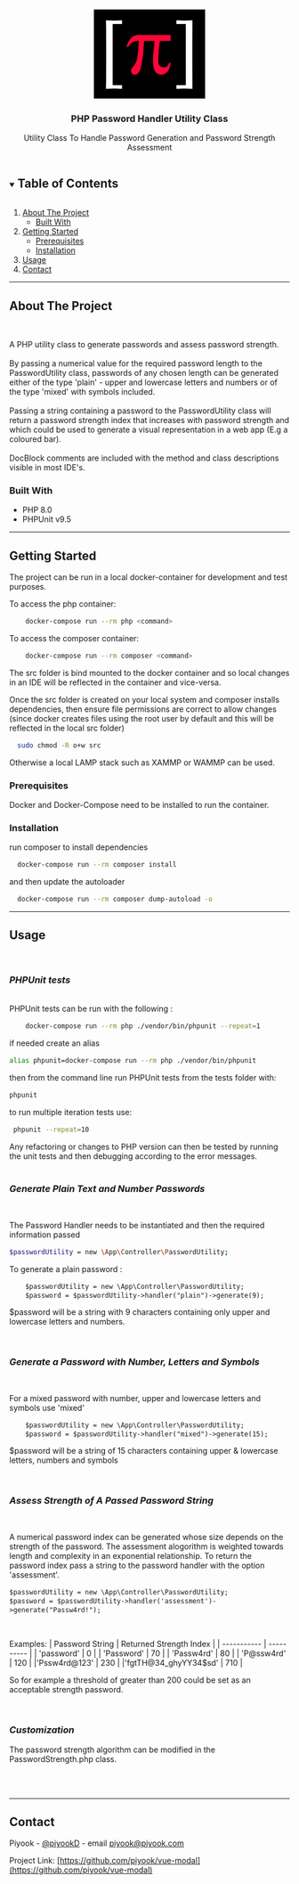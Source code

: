 <!-- PROJECT LOGO -->
<br />
<p align="center">
  <a href="https://github.com/piyook/website-maintain-mode">
    <img src="src/piyook.png" alt="Logo" width="200" height="160">
  </a>

  <h3 align="center">PHP Password Handler Utility Class</h3>

  <p align="center">
    Utility Class To Handle Password Generation and Password Strength Assessment
    <br />
  </p>
</p>



<!-- TABLE OF CONTENTS -->
<details open="open">
  <summary><h2 style="display: inline-block">Table of Contents</h2></summary>
  <ol>
    <li>
      <a href="#about-the-project">About The Project</a>
      <ul>
        <li><a href="#built-with">Built With</a></li>
      </ul>
    </li>
    <li>
      <a href="#getting-started">Getting Started</a>
      <ul>
        <li><a href="#prerequisites">Prerequisites</a></li>
        <li><a href="#installation">Installation</a></li>
      </ul>
    </li>
    <li><a href="#usage">Usage</a></li>
    <li><a href="#contact">Contact</a></li>
  </ol>
</details>

---

<!-- ABOUT THE PROJECT -->
## About The Project
 <br>
 </p>
 A PHP utility class to generate passwords and assess password strength.<br><br> 
 By passing a numerical value for the required password length to the PasswordUtility class, passwords of any chosen length can be generated either of the type 'plain' - upper and lowercase letters and numbers or of the type 'mixed' with symbols included.
 <br><br>
 Passing a string containing a password to the PasswordUtility class will return a password strength index that increases with password strength and which could be used to generate a visual representation in a web app (E.g a coloured bar).
 <br><br>
 DocBlock comments are included with the method and class descriptions visible in most IDE's.

<br>

### Built With

* PHP 8.0
* PHPUnit v9.5

---

## Getting Started

The project can be run in a local docker-container for development and test purposes.

To access the php container:

```sh
    docker-compose run --rm php <command>
```

To access the composer container:

```sh
    docker-compose run --rm composer <command>
```


The src folder is bind mounted to the docker container and so local changes in an IDE will be
reflected in the container and vice-versa.

Once the src folder is created on your local system and composer installs dependencies, then ensure file permissions are correct to allow changes
(since docker creates files using the root user by default and this will be reflected in the local src folder)

```sh
  sudo chmod -R o+w src
``` 

Otherwise a local LAMP stack such as XAMMP or WAMMP can be used.
<br>

### Prerequisites

Docker and Docker-Compose need to be installed to run the container.
<br>

### Installation

run composer to install dependencies

```sh
  docker-compose run --rm composer install
```

and then update the autoloader

```sh
  docker-compose run --rm composer dump-autoload -o
```

---

## Usage

<br>

### *PHPUnit tests*
<br>
PHPUnit tests can be run with the following :

```sh
    docker-compose run --rm php ./vendor/bin/phpunit --repeat=1
```
if needed create an alias 

```sh
alias phpunit=docker-compose run --rm php ./vendor/bin/phpunit
```

then from the command line run PHPUnit tests from the tests folder with:

```sh
phpunit
``` 

to run multiple iteration tests use:


```sh
 phpunit --repeat=10
```
Any refactoring or changes to PHP version can then be tested by running the unit tests and then debugging 
according to the error messages. 
<br><br>

### *Generate Plain Text and Number Passwords*
<br>

 The Password Handler needs to be instantiated and then the required information passed

```sh
$passwordUtility = new \App\Controller\PasswordUtility;
```
To generate a plain password :

```code
    $passwordUtility = new \App\Controller\PasswordUtility;
    $password = $passwordUtility->handler("plain")->generate(9);
```

$password will be a string with 9 characters containing only upper and lowercase letters and numbers.

<br>

### *Generate a Password with Number, Letters and Symbols*
<br>

For a mixed password with number, upper and lowercase letters and symbols use 'mixed'

```code
    $passwordUtility = new \App\Controller\PasswordUtility;
    $password = $passwordUtility->handler("mixed")->generate(15);
```

$password will be a string of 15 characters containing upper & lowercase letters, numbers and symbols

<br>


### *Assess Strength of A Passed Password String*
<br> 

A numerical password index can be generated whose size depends on the strength of the password.
  The assessment alogorithm is weighted towards length and complexity in an exponential relationship.
  To return the password index pass a string to the password handler with the option 'assessment'.<br>


```code
$passwordUtility = new \App\Controller\PasswordUtility;
$password = $passwordUtility->handler('assessment')->generate("Passw4rd!");
```
<br>

Examples:
| Password String | Returned Strength Index |
| ----------- | ---------- |
| 'password' | 0   |
| 'Password' | 70  |
| 'Passw4rd' | 80  |
| 'P@ssw4rd' | 120 |
|'Pssw4rd@123' | 230 |
|'fgtTH@34_ghyYY34$sd' | 710 |
<br>

So for example a threshold of greater than 200 could be set as an acceptable strength password.

<br>

### *Customization*

The password strength algorithm can be modified in the PasswordStrength.php class.

<br><br>

---

## Contact

Piyook - [@piyookD](https://twitter.com/piyookD) - email piyook@piyook.com

Project Link: [https://github.com/piyook/vue-modal](https://github.com/piyook/vue-modal)


